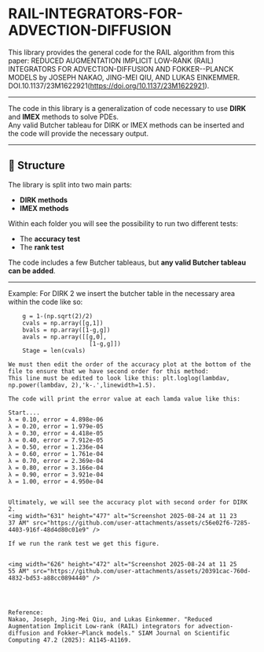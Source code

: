 # RAIL-INTEGRATORS-FOR-ADVECTION-DIFFUSION

This library provides the general code for the RAIL algorithm from this paper: REDUCED AUGMENTATION IMPLICIT LOW-RANK (RAIL) INTEGRATORS FOR ADVECTION-DIFFUSION AND FOKKER--PLANCK MODELS by JOSEPH NAKAO, JING-MEI QIU, AND LUKAS EINKEMMER. DOI.10.1137/23M1622921(https://doi.org/10.1137/23M1622921). 

---

The code in this library is a generalization of code necessary to use **DIRK** and **IMEX** methods to solve PDEs.  
Any valid Butcher tableau for DIRK or IMEX methods can be inserted and the code will provide the necessary output.  

---

## 📂 Structure

The library is split into two main parts:  

- **DIRK methods**  
- **IMEX methods**  

Within each folder you will see the possibility to run two different tests:  

- The **accuracy test**  
- The **rank test**  

The code includes a few Butcher tableaus, but **any valid Butcher tableau can be added**.  

---


Example: 
For DIRK 2 we insert the butcher table in the necessary area within the code like so: 
``` </pre>
    g = 1-(np.sqrt(2)/2) 
    cvals = np.array([g,1])
    bvals = np.array([1-g,g])
    avals = np.array([[g,0],
                       [1-g,g]])   
    Stage = len(cvals)

We must then edit the order of the accuracy plot at the bottom of the file to ensure that we have second order for this method: 
This line must be edited to look like this: plt.loglog(lambdav, np.power(lambdav, 2),'k-.',linewidth=1.5). 

The code will print the error value at each lamda value like this: 

Start....
λ = 0.10, error = 4.898e-06
λ = 0.20, error = 1.979e-05
λ = 0.30, error = 4.418e-05
λ = 0.40, error = 7.912e-05
λ = 0.50, error = 1.236e-04
λ = 0.60, error = 1.761e-04
λ = 0.70, error = 2.369e-04
λ = 0.80, error = 3.166e-04
λ = 0.90, error = 3.921e-04
λ = 1.00, error = 4.950e-04


Ultimately, we will see the accuracy plot with second order for DIRK 2. 
<img width="631" height="477" alt="Screenshot 2025-08-24 at 11 23 37 AM" src="https://github.com/user-attachments/assets/c56e02f6-7285-4403-916f-48d4d80c01e9" />

If we run the rank test we get this figure. 


<img width="626" height="472" alt="Screenshot 2025-08-24 at 11 25 55 AM" src="https://github.com/user-attachments/assets/20391cac-760d-4832-bd53-a88cc0894440" />




Reference: 
Nakao, Joseph, Jing-Mei Qiu, and Lukas Einkemmer. "Reduced Augmentation Implicit Low-rank (RAIL) integrators for advection-diffusion and Fokker–Planck models." SIAM Journal on Scientific Computing 47.2 (2025): A1145-A1169.


